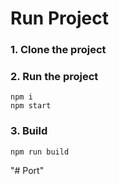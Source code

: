 # Run Project
### 1. Clone the project

### 2. Run the project
```shell
npm i
npm start
```

### 3. Build
```shell
npm run build
```
"# Port" 
